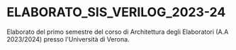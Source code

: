 # ELABORATO_SIS_VERILOG_2023-24
Elaborato del primo semestre del corso di Architettura degli Elaboratori (A.A 2023/2024) presso l'Università di Verona.
